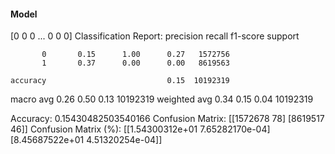 #### Model
[0 0 0 ... 0 0 0]
Classification Report:
              precision    recall  f1-score   support

           0       0.15      1.00      0.27   1572756
           1       0.37      0.00      0.00   8619563

    accuracy                           0.15  10192319
   macro avg       0.26      0.50      0.13  10192319
weighted avg       0.34      0.15      0.04  10192319

Accuracy: 0.15430482503540166
Confusion Matrix:
[[1572678      78]
 [8619517      46]]
Confusion Matrix (%):
[[1.54300312e+01 7.65282170e-04]
 [8.45687522e+01 4.51320254e-04]]
